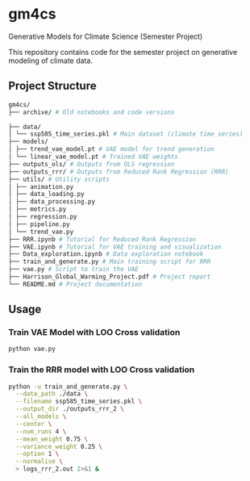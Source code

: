 # gm4cs
Generative Models for Climate Science (Semester Project)

This repository contains code for the semester project on generative modeling of climate data.

## Project Structure
```bash
gm4cs/
├── archive/ # Old notebooks and code versions

├── data/
│ └── ssp585_time_series.pkl # Main dataset (climate time series)
├── models/
│ ├── trend_vae_model.pt # VAE model for trend generation
│ └── linear_vae_model.pt # Trained VAE weights
├── outputs_ols/ # Outputs from OLS regression
├── outputs_rrr/ # Outputs from Reduced Rank Regression (RRR)
├── utils/ # Utility scripts
│ ├── animation.py
│ ├── data_loading.py
│ ├── data_processing.py
│ ├── metrics.py
│ ├── regression.py
│ ├── pipeline.py
│ └── trend_vae.py
├── RRR.ipynb # Tutorial for Reduced Rank Regression
├── VAE.ipynb # Tutorial for VAE training and visualization
├── Data_exploration.ipynb # Data exploration notebook
├── train_and_generate.py # Main training script for RRR
├── vae.py # Script to train the VAE
├── Harrison_Global_Warming_Project.pdf # Project report
└── README.md # Project documentation
```

## Usage

### Train VAE Model with LOO Cross validation
```bash
python vae.py
```
### Train the RRR model with LOO Cross validation
```bash
python -u train_and_generate.py \
  --data_path ./data \
  --filename ssp585_time_series.pkl \
  --output_dir ./outputs_rrr_2 \
  --all_models \
  --center \
  --num_runs 4 \
  --mean_weight 0.75 \
  --variance_weight 0.25 \
  --option 1 \
  --normalise \
  > logs_rrr_2.out 2>&1 &
```
